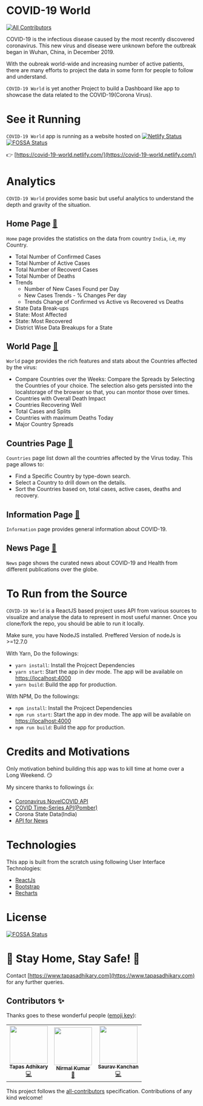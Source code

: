 # COVID-19 World
<!-- ALL-CONTRIBUTORS-BADGE:START - Do not remove or modify this section -->
[![All Contributors](https://img.shields.io/badge/all_contributors-3-orange.svg?style=flat-square)](#contributors-)
<!-- ALL-CONTRIBUTORS-BADGE:END -->

COVID-19 is the infectious disease caused by the most recently discovered coronavirus. This new virus and disease were unknown before the outbreak began in Wuhan, China, in December 2019.

With the oubreak world-wide and increasing number of active patients, there are many efforts to project the data in some form for people to follow and understand.

`COVID-19 World` is yet another Project to build a Dashboard like app to showcase the data related to the COVID-19(Corona Virus).

# See it Running

`COVID-19 World` app is running as a website hosted on [![Netlify Status](https://api.netlify.com/api/v1/badges/3ce79a2b-dd74-4c1b-856b-ef5f52ed3d48/deploy-status)](https://app.netlify.com/sites/covid-19-world/deploys)
[![FOSSA Status](https://app.fossa.io/api/projects/git%2Bgithub.com%2Fatapas%2Fcovid-19.svg?type=shield)](https://app.fossa.io/projects/git%2Bgithub.com%2Fatapas%2Fcovid-19?ref=badge_shield)

👉 [https://covid-19-world.netlify.com/](https://covid-19-world.netlify.com/)


# Analytics

`COVID-19 World` provides some basic but useful analytics to understand the depth and gravity of the situation.

## Home Page [🔗](https://covid-19-world.netlify.com/home)

`Home` page provides the statistics on the data from country `India`, i.e, my Country.

- Total Number of Confirmed Cases
- Total Number of Active Cases
- Total Number of Recoverd Cases
- Total Number of Deaths
- Trends 
    - Number of New Cases Found per Day
    - New Cases Trends - % Changes Per day
    - Trends Change of Confirmed vs Active vs Recovered vs Deaths
- State Data Break-ups
- State: Most Affected
- State: Most Recovered
- District Wise Data Breakups for a State

## World Page [🔗](https://covid-19-world.netlify.com/world)

`World` page provides the rich features and stats about the Countries affected by the virus:

- Compare Countries over the Weeks: Compare the Spreads by Selecting the Countries of your choice. The selection also gets persisted into the localstorage of the browser so that, you can montor those over times.
- Countries with Overall Death Impact
- Countries Recovering Well
- Total Cases and Splits
- Countries with maximum Deaths Today
- Major Country Spreads

## Countries Page [🔗](https://covid-19-world.netlify.com/countries)

`Countries` page list down all the countries affected by the Virus today. This page allows to:

- Find a Specific Country by type-down search.
- Select a Country to drill down on the details.
- Sort the Countries based on, total cases, active cases, deaths and recovery.

## Information Page [🔗](https://covid-19-world.netlify.com/information)

`Information` page provides general information about COVID-19.

## News Page [🔗](https://covid-19-world.netlify.com/news)

`News` page shows the curated news about COVID-19 and Health from different publications over the globe.


# To Run from the Source

`COVID-19 World` is a ReactJS based project uses API from various sources to visualize and analyse the data to represent in most useful manner. Once you clone/fork the repo, you should be able to run it locally.

Make sure, you have NodeJS installed. Preffered Version of nodeJs is >=12.7.0

With Yarn, Do the followings:

- `yarn install`: Install the Projcect Dependencies
- `yarn start`: Start the app in dev mode. The app will be available on [https://localhost:4000](https://localhost:4000)
- `yarn build`: Build the app for production.

With NPM, Do the followings:

- `npm install`: Install the Projcect Dependencies
- `npm run start`: Start the app in dev mode. The app will be available on [https://localhost:4000](https://localhost:4000)
- `npm run build`: Build the app for production.

# Credits and Motivations

Only motivation behind building this app was to kill time at home over a Long Weekend. 😏

My sincere thanks to followings 👍:

- [Coronavirus NovelCOVID API](https://github.com/NovelCOVID/API)
- [COVID Time-Series API(Pomber)](https://github.com/pomber/COVID19)
- Corona State Data(India)
- [API for News](https://newsapi.org/)

# Technologies

This app is built from the scratch using following User Interface Technologies:

- [ReactJs](https://reactjs.org/)
- [Bootstrap](https://react-bootstrap.netlify.com/)
- [Recharts](http://recharts.org/en-US/)

# License

[![FOSSA Status](https://app.fossa.com/api/projects/git%2Bgithub.com%2Fatapas%2Fcovid-19.svg?type=large)](https://app.fossa.io/reports/970db5be-b904-4b5c-acea-1c708a0e92b8)

# 🙏 Stay Home, Stay Safe! 🙏
 
Contact [https://www.tapasadhikary.com](https://www.tapasadhikary.com) for any further queries.

## Contributors ✨

Thanks goes to these wonderful people ([emoji key](https://allcontributors.org/docs/en/emoji-key)):

<!-- ALL-CONTRIBUTORS-LIST:START - Do not remove or modify this section -->
<!-- prettier-ignore-start -->
<!-- markdownlint-disable -->
<table>
  <tr>
    <td align="center"><a href="https://tapasadhikary.com"><img src="https://avatars1.githubusercontent.com/u/3633137?v=4" width="100px;" alt=""/><br /><sub><b>Tapas Adhikary</b></sub></a><br /><a href="https://github.com/atapas/covid-19/commits?author=atapas" title="Code">💻</a></td>
    <td align="center"><a href="https://github.com/nirmalkc"><img src="https://avatars1.githubusercontent.com/u/6359059?v=4" width="100px;" alt=""/><br /><sub><b>Nirmal Kumar</b></sub></a><br /><a href="https://github.com/atapas/covid-19/issues?q=author%3Anirmalkc" title="Bug reports">🐛</a></td>
    <td align="center"><a href="https://saurav.tech/"><img src="https://avatars3.githubusercontent.com/u/21256638?v=4" width="100px;" alt=""/><br /><sub><b>Saurav  Kanchan</b></sub></a><br /><a href="https://github.com/atapas/covid-19/commits?author=SauravKanchan" title="Code">💻</a></td>
  </tr>
</table>

<!-- markdownlint-enable -->
<!-- prettier-ignore-end -->
<!-- ALL-CONTRIBUTORS-LIST:END -->

This project follows the [all-contributors](https://github.com/all-contributors/all-contributors) specification. Contributions of any kind welcome!